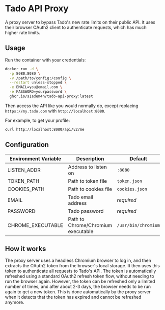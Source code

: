 # Tado API Proxy
A proxy server to bypass Tado's new rate limits on their public API. It uses their browser OAuth2 client to authenticate requests, which has much higher rate limits.

## Usage
Run the container with your credentials:
```sh
docker run -d \
  -p 8080:8080 \
  -v /path/to/config:/config \
  --restart unless-stopped \
  -e EMAIL=you@email.com \
  -e PASSWORD=yourpassword \
  ghcr.io/s1adem4n/tado-api-proxy:latest
```

Then access the API like you would normally do, except replacing `https://my.tado.com` with `http://localhost:8080`.

For example, to get your profile:
```sh
curl http://localhost:8080/api/v2/me
```

## Configuration
| Environment Variable | Description                        | Default             |
| -------------------- | ---------------------------------- | ------------------- |
| LISTEN_ADDR          | Address to listen on               | `:8080`             |
| TOKEN_PATH           | Path to token file                 | `token.json`        |
| COOKIES_PATH         | Path to cookies file               | `cookies.json`      |
| EMAIL                | Tado email address                 | *required*          |
| PASSWORD             | Tado password                      | *required*          |
| CHROME_EXECUTABLE    | Path to Chrome/Chromium executable | `/usr/bin/chromium` |


## How it works
The proxy server uses a headless Chromium browser to log in, and then extracts the OAuth2 token from the browser's local storage.
It then uses this token to authenticate all requests to Tado's API.
The token is automatically refreshed using a standard OAuth2 refresh token flow, without needing to run the browser again.
However, the token can be refreshed only a limited number of times, and after about 2-3 days, the browser needs to be run again to get a new token. 
This is done automatically by the proxy server when it detects that the token has expired and cannot be refreshed anymore.